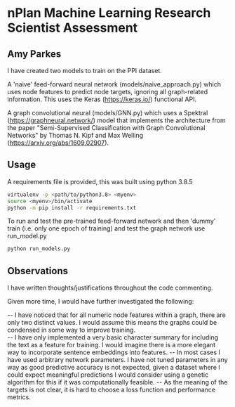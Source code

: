 # nPlan Machine Learning Research Scientist Assessment
## Amy Parkes

I have created two models to train on the PPI dataset.

A 'naive' feed-forward neural network (models/naive_approach.py) which uses node features to predict node targets, ignoring all graph-related information. This uses the Keras (https://keras.io/) functional API.

A graph convolutional neural (models/GNN.py) which uses a Spektral (https://graphneural.network/) model that implements the architecture from the paper "Semi-Supervised Classification with Graph Convolutional Networks" by Thomas N. Kipf and Max Welling (https://arxiv.org/abs/1609.02907).

## Usage

A requirements file is provided, this was built using python 3.8.5

```bash
virtualenv -p <path/to/python3.8> <myenv>
source <myenv>/bin/activate
python -m pip install -r requirements.txt
```

To run and test the pre-trained feed-forward network and then 'dummy' train (i.e. only one epoch of training) and test the graph network use run_model.py

```bash
python run_models.py
```

## Observations

I have written thoughts/justifications throughout the code commenting.

Given more time, I would have further investigated the following:

-- I have noticed that for all numeric node features within a graph, there are only two distinct values. I would assume this means the graphs could be condensed in some way to improve training.   
-- I have only implemented a very basic character summary for including the text as a feature for training. I would imagine there is a more elegant way to incorporate sentence embeddings into features.
-- In most cases I have used arbitrary network parameters. I have not tuned parameters in any way as good predictive accuracy is not expected, given a dataset where I could expect meaningful predictions I would consider using a genetic algorithm for this if it was computationally feasible.
-- As the meaning of the targets is not clear, it is hard to choose a loss function and performance metrics.
